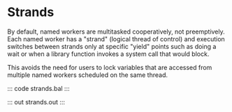 # Strands

By default, named workers are multitasked cooperatively, not preemptively. Each named worker has a "strand" (logical thread of control) and execution switches between strands only at specific "yield" points such as doing a wait or when a library function invokes a system call that would block.

This avoids the need for users to lock variables that are accessed from multiple named workers scheduled on the same thread.

::: code strands.bal :::

::: out strands.out :::